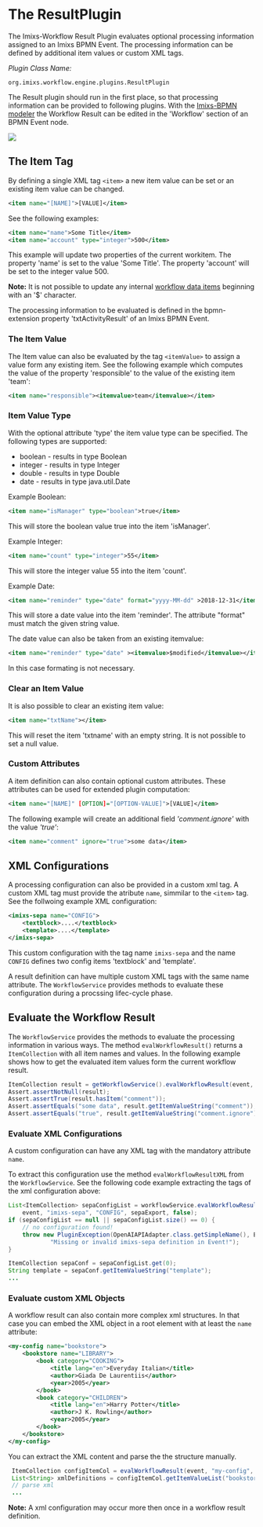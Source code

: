 # The ResultPlugin

The Imixs-Workflow Result Plugin evaluates optional processing information assigned to an Imixs BPMN Event.
The processing information can be defined by additional item values or custom XML tags. 

_Plugin Class Name:_

    org.imixs.workflow.engine.plugins.ResultPlugin

The Result plugin should run in the first place, so that processing information can be provided to following plugins.
With the [Imixs-BPMN modeler](../../modelling/activities.html) the Workflow Result can be edited in the 'Workflow' section of an BPMN Event node. 


<img src="../../images/modelling/bpmn_screen_20.png"/>


## The Item Tag

By defining a single XML tag  `<item>` a new item value can be set or an existing item value can be changed. 

```xml
<item name="[NAME]">[VALUE]</item> 
```

See the following examples:

```xml
<item name="name">Some Title</item> 
<item name="account" type="integer">500</item> 
```

This example will update two properties of the current workitem. The property 'name' is set to the value 'Some Title'. The property 'account' will be set to the integer value 500. 
 
<strong>Note:</strong> It is not possible to update any internal [workflow data items](../../quickstart/workitem.html) beginning with an  '$' character. 

The processing information to be evaluated is defined in the bpmn-extension property 'txtActivityResult' of an Imixs BPMN Event. 

### The Item Value 

The Item value can also be evaluated by the tag `<itemValue>` to assign a value form any existing item. See the following example which computes the value of the property 'responsible' to the value of the existing item 'team':

```xml
<item name="responsible"><itemvalue>team</itemvalue></item> 
```

### Item Value Type

With the optional attribute 'type' the item value type can be specified. The following types are supported:

* boolean - results in type Boolean
* integer - results in type Integer
* double - results in type Double
* date - results in type java.util.Date
 
Example Boolean: 

```xml
<item name="isManager" type="boolean">true</item>
```	

This will store the boolean value true into the item 'isManager'.  


Example Integer: 

```xml
<item name="count" type="integer">55</item>
```

This will store the integer value 55 into the item 'count'.  


Example Date: 
```xml
<item name="reminder" type="date" format="yyyy-MM-dd" >2018-12-31</item>
```

This will store a date value into the item 'reminder'. The attribute "format" must match the given string value.

The date value can also be taken from an existing itemvalue: 

```xml
<item name="reminder" type="date" ><itemvalue>$modified</itemvalue></item>
```  

In this case formating is not necessary. 




### Clear an Item Value
It is also possible to clear an existing item value:

```xml
<item name="txtName"></item> 
```

This will reset the item 'txtname' with an empty string. It is not possible to set a null value. 


### Custom Attributes
A item definition can also contain optional custom attributes. These attributes can be used for extended plugin computation: 


```xml
<item name="[NAME]" [OPTION]="[OPTION-VALUE]">[VALUE]</item> 
```

The following example will create an additional field _'comment.ignore'_ with the value _'true'_:
 
 ```xml 
<item name="comment" ignore="true">some data</item> 
 ```

## XML Configurations

A processing configuration can also be provided in a custom xml tag. A custom XML tag must provide the atribute `name`, simmilar to the `<item>` tag.  
See the follwoing example XML configuration:

```xml 
<imixs-sepa name="CONFIG">
	<textblock>....</textblock>
	<template>....</template>
</imixs-sepa>
```

This custom configuration with the tag name `imixs-sepa` and the name `CONFIG` defines two config items 'textblock' and 'template'. 

A result definition can have multiple custom XML tags with the same name attribute. The `WorkflowService` provides methods to evaluate these configuration during a procssing lifec-cycle phase. 


## Evaluate the Workflow Result

The `WorkflowService` provides the methods to evaluate the processing information in various ways. The method  `evalWorkflowResult()` returns a `ItemCollection` with all item names and values. In the following example shows how to get the evaluated item values form the current workflow result.
	

```java 
ItemCollection result = getWorkflowService().evalWorkflowResult(event, documentContext, true);
Assert.assertNotNull(result);
Assert.assertTrue(result.hasItem("comment"));
Assert.assertEquals("some data", result.getItemValueString("comment"));
Assert.assertEquals("true", result.getItemValueString("comment.ignore"));
```

### Evaluate XML Configurations

A custom configuration can have any XML tag with the mandatory attribute `name`.

To extract this configuration use the method `evalWorkflowResultXML` from the `WorkflowService`. See the following code example extracting the tags of the xml configuration above:

```java 
List<ItemCollection> sepaConfigList = workflowService.evalWorkflowResultXML(
	event, "imixs-sepa", "CONFIG", sepaExport, false);
if (sepaConfigList == null || sepaConfigList.size() == 0) {
	// no configuration found!
	throw new PluginException(OpenAIAPIAdapter.class.getSimpleName(), ERROR_CONFIG,
			"Missing or invalid imixs-sepa definition in Event!");
}

ItemCollection sepaConf = sepaConfigList.get(0);
String template = sepaConf.getItemValueString("template");
...
```

### Evaluate custom XML Objects

A workflow result can also contain more complex xml structures. In that case you can embed the XML object in a root element with at least the `name` attribute:

```xml 
<my-config name="bookstore">
	<bookstore name="LIBRARY">
		<book category="COOKING">  
			<title lang="en">Everyday Italian</title>  
			<author>Giada De Laurentiis</author>  
			<year>2005</year>  
		</book> 
		<book category="CHILDREN">  
			<title lang="en">Harry Potter</title>  
			<author>J K. Rowling</author>  
			<year>2005</year>   
		</book>  	
	</bookstore>
</my-config>	
```

You can extract the XML content and parse the the structure manually. 

```java 
 ItemCollection configItemCol = evalWorkflowResult(event, "my-config", documentContext, false);
 List<String> xmlDefinitions = configItemCol.getItemValueList("bookstore", String.class);
 // parse xml
 ...
```

**Note:** A xml configuration may occur more then once in a workflow result definition.
